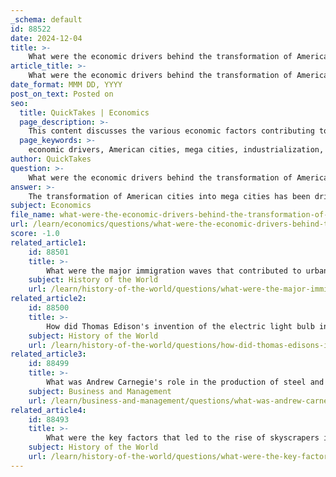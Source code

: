```yaml
---
_schema: default
id: 88522
date: 2024-12-04
title: >-
    What were the economic drivers behind the transformation of American cities into mega cities?
article_title: >-
    What were the economic drivers behind the transformation of American cities into mega cities?
date_format: MMM DD, YYYY
post_on_text: Posted on
seo:
  title: QuickTakes | Economics
  page_description: >-
    This content discusses the various economic factors contributing to the transformation of American cities into mega cities, including industrialization, globalization, technological advancements, and demographic changes.
  page_keywords: >-
    economic drivers, American cities, mega cities, industrialization, globalization, technological advancements, service economy, immigration, urbanization trends, economic growth
author: QuickTakes
question: >-
    What were the economic drivers behind the transformation of American cities into mega cities?
answer: >-
    The transformation of American cities into mega cities has been driven by several economic factors that have evolved over time. Here are some key economic drivers behind this urban transformation:\n\n1. **Industrialization and Economic Hubs**: The 19th century marked a significant shift as industrialization took hold in the United States. Cities became centers of manufacturing and trade, attracting workers and businesses. This industrial growth led to urbanization, as people moved to cities for job opportunities. Major cities like New York, Los Angeles, and Chicago emerged as economic powerhouses, contributing significantly to the national GDP.\n\n2. **Globalization**: The integration of global markets has played a crucial role in the growth of mega cities. Cities that serve as international financial centers or have advanced business services sectors, such as New York and San Francisco, have attracted global talent and investment. This has transformed them into "mega-global cities," which are characterized by their economic dynamism and connectivity.\n\n3. **Technological Advancements**: Innovations in transportation and communication have facilitated urban growth. Improved transport networks, such as highways and public transit systems, have made it easier for people to commute to urban centers. Additionally, advancements in telecommunications have allowed businesses to operate more efficiently, further driving urbanization.\n\n4. **Service Economy**: The shift from an industrial-based economy to a knowledge and service-based economy has also influenced urban growth. Cities have become hubs for technology, finance, healthcare, and education, attracting a skilled workforce and fostering economic development.\n\n5. **Immigration**: Immigration has been a significant driver of urban expansion. Many mega cities have seen substantial population growth due to an influx of immigrants seeking better economic opportunities. This demographic change has contributed to the diversity and economic vitality of urban areas.\n\n6. **Urbanization Trends**: The U.S. has experienced a trend where urban areas are growing faster than their surrounding suburbs. This shift indicates a renewed interest in urban living, driven by factors such as lifestyle preferences, access to amenities, and job opportunities concentrated in cities.\n\n7. **Economic Rebound**: Following economic downturns, cities have often rebounded more robustly than rural areas, leading to increased urbanization. The post-2008 economic recovery saw cities like New York and San Francisco thrive, further solidifying their status as mega cities.\n\nIn summary, the transformation of American cities into mega cities is a complex interplay of industrialization, globalization, technological advancements, the rise of the service economy, immigration, and urbanization trends. These factors have collectively contributed to the economic dynamism and growth of urban centers across the United States.
subject: Economics
file_name: what-were-the-economic-drivers-behind-the-transformation-of-american-cities-into-mega-cities.md
url: /learn/economics/questions/what-were-the-economic-drivers-behind-the-transformation-of-american-cities-into-mega-cities
score: -1.0
related_article1:
    id: 88501
    title: >-
        What were the major immigration waves that contributed to urban population growth in the United States?
    subject: History of the World
    url: /learn/history-of-the-world/questions/what-were-the-major-immigration-waves-that-contributed-to-urban-population-growth-in-the-united-states
related_article2:
    id: 88500
    title: >-
        How did Thomas Edison's invention of the electric light bulb influence urban living?
    subject: History of the World
    url: /learn/history-of-the-world/questions/how-did-thomas-edisons-invention-of-the-electric-light-bulb-influence-urban-living
related_article3:
    id: 88499
    title: >-
        What was Andrew Carnegie's role in the production of steel and its impact on urban development?
    subject: Business and Management
    url: /learn/business-and-management/questions/what-was-andrew-carnegies-role-in-the-production-of-steel-and-its-impact-on-urban-development
related_article4:
    id: 88493
    title: >-
        What were the key factors that led to the rise of skyscrapers in urban areas?
    subject: History of the World
    url: /learn/history-of-the-world/questions/what-were-the-key-factors-that-led-to-the-rise-of-skyscrapers-in-urban-areas
---
```


&nbsp;